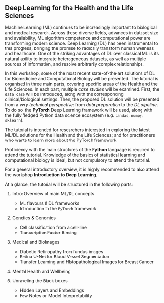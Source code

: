 ## Deep Learning for the Health and the Life Sciences

Machine Learning (ML) continues to be increasingly important to biological and medical research. Across these diverse fields, advances in dataset size and availability, ML algorithm competence and computational power are transforming modern science. Deep Learning (DL) has been instrumental to this progress, bringing the promise to radically transform human wellness and healthcare. One of the striking advantages of DL over classical ML is its natural ability to integrate heterogeneous datasets, as well as multiple sources of information, and resolve arbitrarily complex relationships. 

In this workshop, some of the most recent state-of-the-art solutions of DL for Biomedicine and Computational Biology will be presented. The tutorial is organised in three main parts, covering specific areas of the Health and the Life Sciences. In each part, multiple _case studies_ will be examined. First, the `data case` will be introduced, along with the corresponding clinical/biological settings. Then, the proposed DL solution will be presented from a _very technical perspective_: from  _data preparation_ to the _DL pipeline_. 
To do so, the **PyTorch** Deep Learning framework will be used, along with the fully fledged Python data science ecosystem (e.g. `pandas`, `numpy`, `sklearn`).

The tutorial is intended for researchers interested in exploring the latest ML/DL solutions for the Health and the Life Sciences; and for practitioners who wants to learn more about the PyTorch framework. 

Proficiency with the main structures of the **Python** language is required to attend the tutorial. Knowledge of the basics of statistical learning and computational biology is ideal, but not compulsory to attend the tutorial.

For a general introductory overview, it is highly recommended to also attend the workshop **Introduction to Deep Learning**.

At a glance, the tutorial will be structured in the following parts:

1. Intro: Overview of main ML/DL concepts
	- ML flavours & DL frameworks 
	- Introduction to the `PyTorch` framework

2. Genetics & Genomics
	- Cell classification from a cell-line
	- Transcription Factor Binding

3. Medical and BioImages
	- Diabetic Retinopathy from fundus images
	- Retina U-Net for Blood Vessel Segmentation
	- Transfer Learning and HIstopathological Images for Breast Cancer

4. Mental Health and Wellbeing
	
4. Unraveling the Black boxes
	- Hidden Layers and Embeddings
	- Few Notes on Model Interpretability

